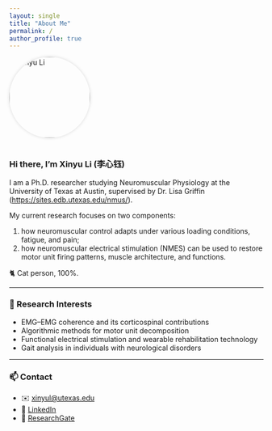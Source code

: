 ```yaml
---
layout: single
title: "About Me"
permalink: /
author_profile: true
---
```


<div class="about-text">

<img src="/images/headshot.jpg" alt="Xinyu Li" style="width:160px;border-radius:50%;margin-bottom:1rem;box-shadow:0 0 6px rgba(0,0,0,0.15);">

### Hi there, I’m **Xinyu Li (李心钰)**

I am a Ph.D. researcher studying Neuromuscular Physiology at the University of Texas at Austin, supervised by Dr. Lisa Griffin (https://sites.edb.utexas.edu/nmus/).  

My current research focuses on two components:
1) how neuromuscular control adapts under various loading conditions, fatigue, and pain;
2) how neuromuscular electrical stimulation (NMES) can be used to restore motor unit firing patterns, muscle architecture, and functions.

🐈 Cat person, 100%.

---

### 🧠 Research Interests
- EMG–EMG coherence and its corticospinal contributions
- Algorithmic methods for motor unit decomposition
- Functional electrical stimulation and wearable rehabilitation technology  
- Gait analysis in individuals with neurological disorders 


---

### 📫 Contact 
- ✉️ [xinyul@utexas.edu](mailto:xinyul@utexas.edu)  
- 🔗 [LinkedIn](https://linkedin.com/in/xinyul2624)
- 📑 [ResearchGate](https://www.researchgate.net/profile/Xinyu-Li-196)
